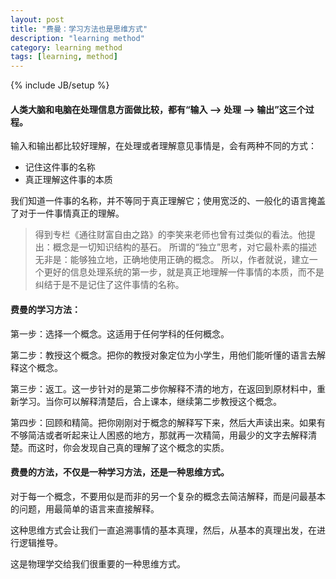 ```yaml
---
layout: post
title: "费曼：学习方法也是思维方式"
description: "learning method"
category: learning method
tags: [learning, method]
---
```

{% include JB/setup %}

#### 人类大脑和电脑在处理信息方面做比较，都有“输入 --> 处理 --> 输出”这三个过程。

输入和输出都比较好理解，在处理或者理解意见事情是，会有两种不同的方式：
* 记住这件事的名称
* 真正理解这件事的本质

我们知道一件事的名称，并不等同于真正理解它；使用宽泛的、一般化的语言掩盖了对于一件事情真正的理解。

> 得到专栏《通往财富自由之路》的李笑来老师也曾有过类似的看法。他提出：概念是一切知识结构的基石。
> 所谓的“独立”思考，对它最朴素的描述无非是：能够独立地，正确地使用正确的概念。
> 所以，作者就说，建立一个更好的信息处理系统的第一步，就是真正地理解一件事情的本质，而不是纠结于是不是记住了这件事情的名称。


#### 费曼的学习方法：

第一步：选择一个概念。这适用于任何学科的任何概念。

第二步：教授这个概念。把你的教授对象定位为小学生，用他们能听懂的语言去解释这个概念。

第三步：返工。这一步针对的是第二步你解释不清的地方，在返回到原材料中，重新学习。当你可以解释清楚后，合上课本，继续第二步教授这个概念。

第四步：回顾和精简。把你刚刚对于概念的解释写下来，然后大声读出来。如果有不够简洁或者听起来让人困惑的地方，那就再一次精简，用最少的文字去解释清楚。而这时，你会发现自己真的理解了这个概念的实质。


#### 费曼的方法，不仅是一种学习方法，还是一种思维方式。

对于每一个概念，不要用似是而非的另一个复杂的概念去简洁解释，而是问最基本的问题，用最简单的语言来直接解释。

这种思维方式会让我们一直追溯事情的基本真理，然后，从基本的真理出发，在进行逻辑推导。

这是物理学交给我们很重要的一种思维方式。